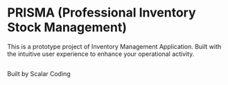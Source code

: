 # PRISMA (Professional Inventory Stock Management)

This is a prototype project of Inventory Management Application.
Built with the intuitive user experience to enhance your operational activity.


##
Built by Scalar Coding